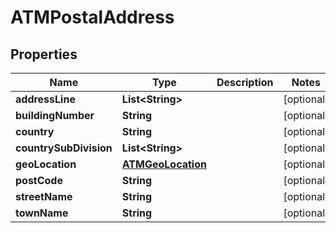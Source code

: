 
# ATMPostalAddress

## Properties
Name | Type | Description | Notes
------------ | ------------- | ------------- | -------------
**addressLine** | **List&lt;String&gt;** |  |  [optional]
**buildingNumber** | **String** |  |  [optional]
**country** | **String** |  |  [optional]
**countrySubDivision** | **List&lt;String&gt;** |  |  [optional]
**geoLocation** | [**ATMGeoLocation**](ATMGeoLocation.md) |  |  [optional]
**postCode** | **String** |  |  [optional]
**streetName** | **String** |  |  [optional]
**townName** | **String** |  |  [optional]



